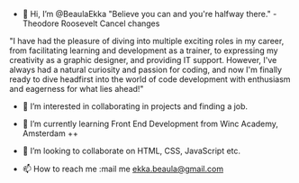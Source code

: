 - 👋 Hi, I’m @BeaulaEkka
"Believe you can and you're halfway there." - Theodore Roosevelt      Cancel changes

"I have had the pleasure of diving into multiple exciting roles in my career, from facilitating learning and development as a trainer, to expressing my creativity as a graphic designer, and providing IT support. However, I've always had a natural curiosity and passion for coding, and now I'm finally ready to dive headfirst into the world of code development with enthusiasm and eagerness for what lies ahead!"

- 👀 I’m interested in collaborating in projects and finding a job.
- 🌱 I’m currently learning Front End Development from Winc Academy, Amsterdam ++

- 💞️ I’m looking to collaborate on HTML, CSS, JavaScript etc.
- 📫 How to reach me :mail me ekka.beaula@gmail.com

<!---
BeaulaEkka/BeaulaEkka is a ✨ special ✨ repository because its `README.md` (this file) appears on your GitHub profile.
You can click the Preview link to take a look at your changes.
--->
